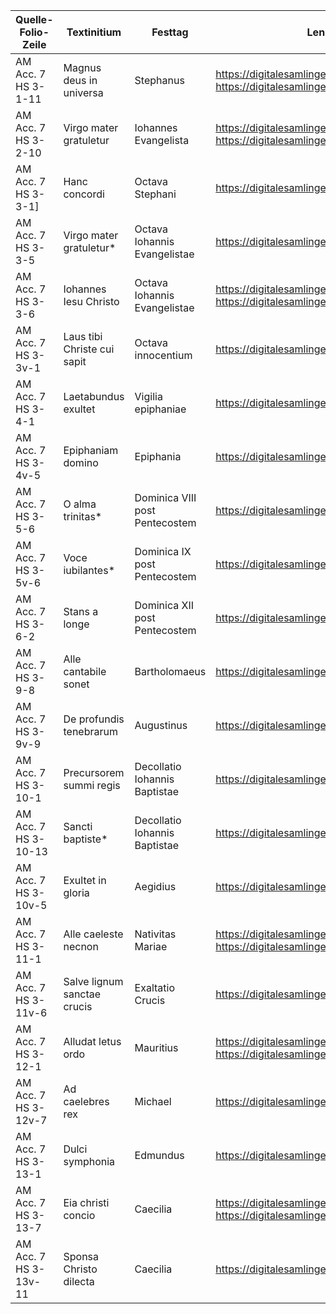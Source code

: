 | Quelle-Folio-Zeile | Textinitium | Festtag | Lenke til Digitalisat |
|--|--|--|--|
|AM Acc. 7 HS 3-1-11| Magnus deus in universa | Stephanus | https://digitalesamlinger.hum.ku.dk/Home/Details/229611 https://digitalesamlinger.hum.ku.dk/Home/Details/229612 |
|AM Acc. 7 HS 3-2-10| Virgo mater gratuletur | Iohannes Evangelista | https://digitalesamlinger.hum.ku.dk/Home/Details/229613 https://digitalesamlinger.hum.ku.dk/Home/Details/229614  |
|AM Acc. 7 HS 3-3-1]| Hanc concordi |  Octava Stephani | https://digitalesamlinger.hum.ku.dk/Home/Details/229615 |
|AM Acc. 7 HS 3-3-5| Virgo mater gratuletur* | Octava Iohannis Evangelistae | https://digitalesamlinger.hum.ku.dk/Home/Details/229615 |
|AM Acc. 7 HS 3-3-6| Iohannes Iesu Christo | Octava Iohannis Evangelistae | https://digitalesamlinger.hum.ku.dk/Home/Details/229615 https://digitalesamlinger.hum.ku.dk/Home/Details/229616 |
|AM Acc. 7 HS 3-3v-1| Laus tibi Christe cui sapit|  Octava innocentium | https://digitalesamlinger.hum.ku.dk/Home/Details/229616 |
|AM Acc. 7 HS 3-4-1| Laetabundus exultet |  Vigilia epiphaniae | https://digitalesamlinger.hum.ku.dk/Home/Details/229617 |
|AM Acc. 7 HS 3-4v-5| Epiphaniam domino |  Epiphania | https://digitalesamlinger.hum.ku.dk/Home/Details/229618 |
|AM Acc. 7 HS 3-5-6| O alma trinitas* |  Dominica VIII post Pentecostem | https://digitalesamlinger.hum.ku.dk/Home/Details/229619 |
|AM Acc. 7 HS 3-5v-6| Voce iubilantes* |  Dominica IX post Pentecostem | https://digitalesamlinger.hum.ku.dk/Home/Details/229620 |
|AM Acc. 7 HS 3-6-2| Stans a longe |  Dominica XII post Pentecostem | https://digitalesamlinger.hum.ku.dk/Home/Details/229621 |
|AM Acc. 7 HS 3-9-8| Alle cantabile sonet|  Bartholomaeus | https://digitalesamlinger.hum.ku.dk/Home/Details/229627 |
|AM Acc. 7 HS 3-9v-9| De profundis tenebrarum | Augustinus | https://digitalesamlinger.hum.ku.dk/Home/Details/229628 |
|AM Acc. 7 HS 3-10-1| Precursorem summi regis |  Decollatio Iohannis Baptistae | https://digitalesamlinger.hum.ku.dk/Home/Details/229601 |
|AM Acc. 7 HS 3-10-13| Sancti baptiste* | Decollatio Iohannis Baptistae | https://digitalesamlinger.hum.ku.dk/Home/Details/229601|
|AM Acc. 7 HS 3-10v-5| Exultet in gloria | Aegidius | https://digitalesamlinger.hum.ku.dk/Home/Details/229602|
|AM Acc. 7 HS 3-11-1| Alle caeleste necnon |  Nativitas Mariae | https://digitalesamlinger.hum.ku.dk/Home/Details/229603 https://digitalesamlinger.hum.ku.dk/Home/Details/229604 |
|AM Acc. 7 HS 3-11v-6| Salve lignum sanctae crucis | Exaltatio Crucis | https://digitalesamlinger.hum.ku.dk/Home/Details/229604 |
|AM Acc. 7 HS 3-12-1| Alludat letus ordo | Mauritius | https://digitalesamlinger.hum.ku.dk/Home/Details/229607 https://digitalesamlinger.hum.ku.dk/Home/Details/229605|
|AM Acc. 7 HS 3-12v-7| Ad caelebres rex | Michael | https://digitalesamlinger.hum.ku.dk/Home/Details/229608 |
|AM Acc. 7 HS 3-13-1| Dulci symphonia | Edmundus| https://digitalesamlinger.hum.ku.dk/Home/Details/229609 |
|AM Acc. 7 HS 3-13-7| Eia christi concio | Caecilia | https://digitalesamlinger.hum.ku.dk/Home/Details/229609 https://digitalesamlinger.hum.ku.dk/Home/Details/229610 |
|AM Acc. 7 HS 3-13v-11| Sponsa Christo dilecta |  Caecilia | https://digitalesamlinger.hum.ku.dk/Home/Details/229610 |   
